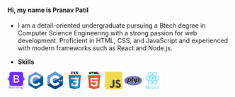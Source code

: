 
#### Hi, my name is Pranav Patil

* I am a detail-oriented undergraduate pursuing a Btech degree in Computer Science Engineering with a strong passion for web development. Proficient in HTML, CSS, and JavaScript and experienced with modern frameworks such as React and Node.js.

* __Skills__ 

<p>  
<img src="https://raw.githubusercontent.com/devicons/devicon/master/icons/bootstrap/bootstrap-plain-wordmark.svg" alt="bootstrap" width="40" height="40"/>

<img src="https://raw.githubusercontent.com/devicons/devicon/master/icons/c/c-original.svg" alt="c" width="40" height="40"/>

<img src="https://raw.githubusercontent.com/devicons/devicon/master/icons/cplusplus/cplusplus-original.svg" alt="cplusplus" width="40" height="40"/>

<img src="https://raw.githubusercontent.com/devicons/devicon/master/icons/css3/css3-original-wordmark.svg" alt="css3" width="40" height="40"/>

<img src="https://raw.githubusercontent.com/devicons/devicon/master/icons/html5/html5-original-wordmark.svg" alt="html5" width="40" height="40"/>

<img src="https://raw.githubusercontent.com/devicons/devicon/master/icons/javascript/javascript-original.svg" alt="javascript" width="40" height="40"/>

<img src="https://raw.githubusercontent.com/devicons/devicon/master/icons/php/php-original.svg" alt="php" width="40" height="40"/>

<img src="https://raw.githubusercontent.com/devicons/devicon/master/icons/react/react-original-wordmark.svg" alt="react" width="40" height="40"/>

</p>




